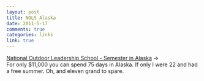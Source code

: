 ```yaml
--- 
layout: post
title: NOLS Alaska
date: 2011-5-17
comments: true
categories: links
link: true
---
```

<a title="NOLS Semester in Alaska" href="http://www.nols.edu/courses/locations/alaska/aksemester.shtml">National Outdoor Leadership School - Semester in Alaska</a> →<br />For only $11,000 you can spend 75 days in Alaska. If only I were 22 and had a free summer. Oh, and eleven grand to spare.
